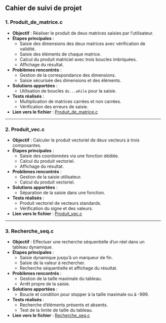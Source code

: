 ## Cahier de suivi de projet

### 1. Produit_de_matrice.c
- **Objectif** : Réaliser le produit de deux matrices saisies par l’utilisateur.
- **Étapes principales** :
  - Saisie des dimensions des deux matrices avec vérification de validité.
  - Saisie des éléments de chaque matrice.
  - Calcul du produit matriciel avec trois boucles imbriquées.
  - Affichage du résultat.
- **Problèmes rencontrés** :
  - Gestion de la correspondance des dimensions.
  - Saisie sécurisée des dimensions et des éléments.
- **Solutions apportées** :
  - Utilisation de boucles `do...while` pour la saisie.
- **Tests réalisés** :
  - Multiplication de matrices carrées et non carrées.
  - Vérification des erreurs de saisie.
- **Lien vers le fichier** : [Produit_de_matrice.c](https://github.com/GROUPE-INF-231/tp-inf-231/blob/main/Produit_de_matrice.c)

---

### 2. Produit_vec.c
- **Objectif** : Calculer le produit vectoriel de deux vecteurs à trois composantes.
- **Étapes principales** :
  - Saisie des coordonnées via une fonction dédiée.
  - Calcul du produit vectoriel.
  - Affichage du résultat.
- **Problèmes rencontrés** :
  - Gestion de la saisie utilisateur.
  - Calcul du produit vectoriel.
- **Solutions apportées** :
  - Séparation de la saisie dans une fonction.
- **Tests réalisés** :
  - Produit vectoriel de vecteurs standards.
  - Vérification du signe et des valeurs.
- **Lien vers le fichier** : [Produit_vec.c](https://github.com/GROUPE-INF-231/tp-inf-231/blob/main/Produit_vec.c)

---

### 3. Recherche_seq.c
- **Objectif** : Effectuer une recherche séquentielle d’un réel dans un tableau dynamique.
- **Étapes principales** :
  - Saisie dynamique jusqu’à un marqueur de fin.
  - Saisie de la valeur à rechercher.
  - Recherche séquentielle et affichage du résultat.
- **Problèmes rencontrés** :
  - Gestion de la taille maximale du tableau.
  - Arrêt propre de la saisie.
- **Solutions apportées** :
  - Boucle et condition pour stopper à la taille maximale ou à -999.
- **Tests réalisés** :
  - Recherche d’éléments présents et absents.
  - Test de la limite de taille du tableau.
- **Lien vers le fichier** : [Recherche_seq.c](https://github.com/GROUPE-INF-231/tp-inf-231/blob/main/Recherche_seq.c)
